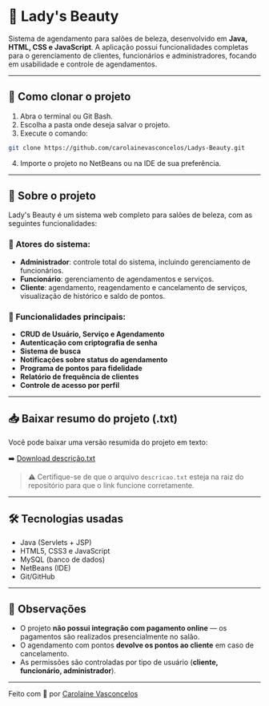 # 💇 Lady's Beauty

Sistema de agendamento para salões de beleza, desenvolvido em **Java, HTML, CSS e JavaScript**. A aplicação possui funcionalidades completas para o gerenciamento de clientes, funcionários e administradores, focando em usabilidade e controle de agendamentos.

---

## 🚀 Como clonar o projeto

1. Abra o terminal ou Git Bash.
2. Escolha a pasta onde deseja salvar o projeto.
3. Execute o comando:

```bash
git clone https://github.com/carolainevasconcelos/Ladys-Beauty.git
```

4. Importe o projeto no NetBeans ou na IDE de sua preferência.

---

## 🧾 Sobre o projeto

Lady's Beauty é um sistema web completo para salões de beleza, com as seguintes funcionalidades:

### 👥 Atores do sistema:
- **Administrador**: controle total do sistema, incluindo gerenciamento de funcionários.
- **Funcionário**: gerenciamento de agendamentos e serviços.
- **Cliente**: agendamento, reagendamento e cancelamento de serviços, visualização de histórico e saldo de pontos.

### 🔧 Funcionalidades principais:
- **CRUD de Usuário, Serviço e Agendamento**
- **Autenticação com criptografia de senha**
- **Sistema de busca**
- **Notificações sobre status do agendamento**
- **Programa de pontos para fidelidade**
- **Relatório de frequência de clientes**
- **Controle de acesso por perfil**

---

## 📥 Baixar resumo do projeto (.txt)

Você pode baixar uma versão resumida do projeto em texto:

➡️ [Download descrição.txt](descricao.txt)

> ⚠️ Certifique-se de que o arquivo `descricao.txt` esteja na raiz do repositório para que o link funcione corretamente.

---

## 🛠️ Tecnologias usadas

- Java (Servlets + JSP)
- HTML5, CSS3 e JavaScript
- MySQL (banco de dados)
- NetBeans (IDE)
- Git/GitHub

---

## 📌 Observações

- O projeto **não possui integração com pagamento online** — os pagamentos são realizados presencialmente no salão.
- O agendamento com pontos **devolve os pontos ao cliente** em caso de cancelamento.
- As permissões são controladas por tipo de usuário (**cliente, funcionário, administrador**).

---

Feito com 💜 por [Carolaine Vasconcelos](https://github.com/carolainevasconcelos)
